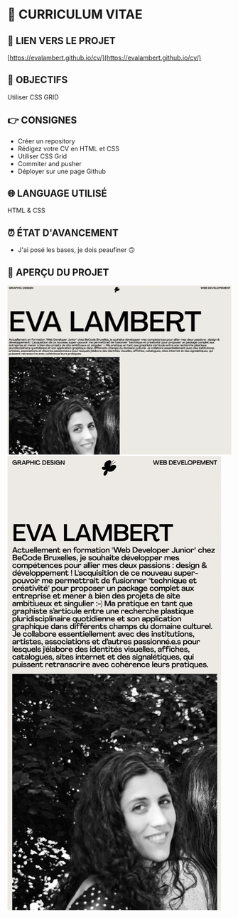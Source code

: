 # 📜 CURRICULUM VITAE

## 🔗 LIEN VERS LE PROJET

[https://evalambert.github.io/cv/](https://evalambert.github.io/cv/)

## 🎯 OBJECTIFS

Utiliser CSS GRID

## 👉 CONSIGNES

- Créer un repository
- Rédigez votre CV en HTML et CSS
- Utiliser CSS Grid
- Commiter and pusher
- Déployer sur une page Github

## 🌐 LANGUAGE UTILISÉ

HTML & CSS

## ⏰ ÉTAT D'AVANCEMENT

- J'ai posé les bases, je dois peaufiner 🙃

## 👀 APERÇU DU PROJET

![Screen shot version Desktop](img/screen-1.jpg)
![Screen shot version Desktop](img/screen-2.jpg)
